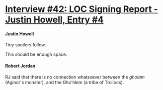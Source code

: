 # [Interview #42: LOC Signing Report - Justin Howell, Entry #4](https://www.theoryland.com/intvmain.php?i=42#4)

#### Justin Howell

Tiny spoilers follow.

This should be enough space.

#### Robert Jordan

RJ said that there is no connection whatsoever between the
*gholam*
(Aginor's monster), and the Gho'hlem (a tribe of Trollocs).

